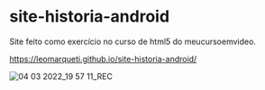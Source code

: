 # site-historia-android
Site feito como exercício no curso de html5 do meucursoemvideo.

https://leomarqueti.github.io/site-historia-android/

![04 03 2022_19 57 11_REC](https://user-images.githubusercontent.com/94808998/156853337-fe243250-c2fb-4010-80c3-b90206130a1b.png)
